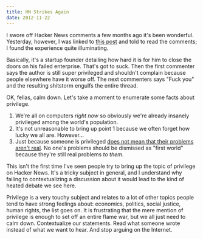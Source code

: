 ```yaml
---
title: HN Strikes Again
date: 2012-11-22
---
```


I swore off Hacker News comments a few months ago it's been wonderful. Yesterday, however, I was linked to [this post](http://news.ycombinator.com/item?id=4811922) and told to read the comments; I found the experience quite illuminating.

Basically, it's a startup founder detailing how hard it is for him to close the doors on his failed enterprise. That's got to suck. Then the first commenter says the author is still super privileged and shouldn't complain because people elsewhere have it worse off. The next commenters says "Fuck you" and the resulting shitstorm engulfs the entire thread.

OK, fellas, calm down. Let's take a moment to enumerate some facts about privilege.

1. We're all on computers _right now_ so obviously we're already insanely privileged among the world's population.
2. It's not unreasonable to bring up point 1 because we often forget how lucky we all are. However...
3. Just because someone is privileged [does not mean that their problems aren't real](/blog/the-distress-of-the-privileged). No one's problems should be dismissed as "first world" because they're still real problems _to them_.

This isn't the first time I've seen people try to bring up the topic of privilege on Hacker News. It's a tricky subject in general, and I understand why failing to contextualizing a discussion about it would lead to the kind of heated debate we see here.

Privilege is a very touchy subject and relates to a lot of other topics people tend to have strong feelings about: economics, politics, social justice, human rights, the list goes on. It is frustrating that the mere mention of privilege is enough to set off an entire flame war, but we all just need to calm down. Contextualize our statements. Read what someone wrote instead of what we want to hear. And stop arguing on the Internet.

